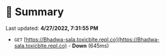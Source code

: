 # 📖 Summary
Last updated: **4/27/2022, 7:31:55 PM**

- `GET` [https://Bhadwa-sala.toxicblte.repl.co](https://Bhadwa-sala.toxicblte.repl.co) - **Down** (645ms)
